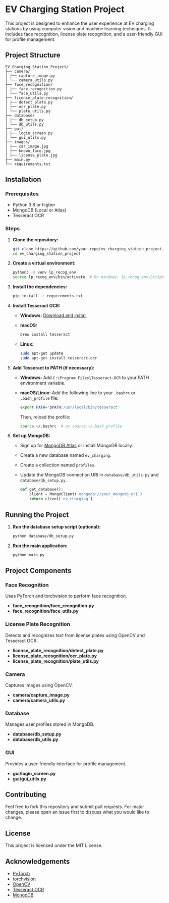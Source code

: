 # EV Charging Station Project

This project is designed to enhance the user experience at EV charging stations by using computer vision and machine learning techniques. It includes face recognition, license plate recognition, and a user-friendly GUI for profile management.

## Project Structure

```
EV_Charging_Station_Project/
├── camera/
│ ├── capture_image.py
│ └── camera_utils.py
├── face_recognition/
│ ├── face_recognition.py
│ └── face_utils.py
├── license_plate_recognition/
│ ├── detect_plate.py
│ ├── ocr_plate.py
│ └── plate_utils.py
├── database/
│ ├── db_setup.py
│ └── db_utils.py
├── gui/
│ ├── login_screen.py
│ └── gui_utils.py
├── images/
│ ├── car_image.jpg
│ ├── known_face.jpg
│ ├── license_plate.jpg
├── main.py
└── requirements.txt
```

## Installation

### Prerequisites

- Python 3.8 or higher
- MongoDB (Local or Atlas)
- Tesseract OCR

### Steps

1. **Clone the repository:**

    ```bash
    git clone https://github.com/your-repo/ev_charging_station_project.git
    cd ev_charging_station_project
    ```

2. **Create a virtual environment:**

    ```bash
    python3 -m venv lp_recog_env
    source lp_recog_env/bin/activate  # On Windows: lp_recog_env\Scripts\activate
    ```

3. **Install the dependencies:**

    ```bash
    pip install -r requirements.txt
    ```

4. **Install Tesseract OCR:**

    - **Windows:** [Download and install](https://github.com/UB-Mannheim/tesseract/wiki)
    - **macOS:** 

        ```bash
        brew install tesseract
        ```
    
    - **Linux:**

        ```bash
        sudo apt-get update
        sudo apt-get install tesseract-ocr
        ```

5. **Add Tesseract to PATH (if necessary):**

    - **Windows:**
        Add `C:\Program Files\Tesseract-OCR` to your PATH environment variable.

    - **macOS/Linux:**
        Add the following line to your `.bashrc` or `.bash_profile` file:
        
        ```bash
        export PATH="$PATH:/usr/local/bin/tesseract"
        ```

        Then, reload the profile:

        ```bash
        source ~/.bashrc  # or source ~/.bash_profile
        ```

6. **Set up MongoDB:**
    - Sign up for [MongoDB Atlas](https://www.mongodb.com/cloud/atlas) or install MongoDB locally.
    - Create a new database named `ev_charging`.
    - Create a collection named `profiles`.
    - Update the MongoDB connection URI in `database/db_utils.py` and `database/db_setup.py`.

        ```python
        def get_database():
            client = MongoClient('mongodb://your_mongodb_uri')
            return client['ev_charging']
        ```

## Running the Project

1. **Run the database setup script (optional):**

    ```bash
    python database/db_setup.py
    ```

2. **Run the main application:**

    ```bash
    python main.py
    ```

## Project Components

### Face Recognition

Uses PyTorch and torchvision to perform face recognition.

- **face_recognition/face_recognition.py**
- **face_recognition/face_utils.py**

### License Plate Recognition

Detects and recognizes text from license plates using OpenCV and Tesseract OCR.

- **license_plate_recognition/detect_plate.py**
- **license_plate_recognition/ocr_plate.py**
- **license_plate_recognition/plate_utils.py**

### Camera

Captures images using OpenCV.

- **camera/capture_image.py**
- **camera/camera_utils.py**

### Database

Manages user profiles stored in MongoDB.

- **database/db_setup.py**
- **database/db_utils.py**

### GUI

Provides a user-friendly interface for profile management.

- **gui/login_screen.py**
- **gui/gui_utils.py**

## Contributing

Feel free to fork this repository and submit pull requests. For major changes, please open an issue first to discuss what you would like to change.

## License

This project is licensed under the MIT License.

## Acknowledgements

- [PyTorch](https://pytorch.org/)
- [torchvision](https://pytorch.org/vision/stable/index.html)
- [OpenCV](https://opencv.org/)
- [Tesseract OCR](https://github.com/tesseract-ocr/tesseract)
- [MongoDB](https://www.mongodb.com/)